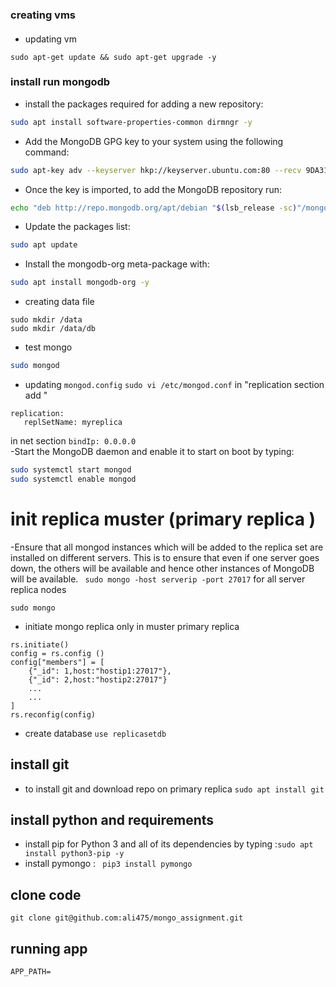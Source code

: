
### creating vms 
####

- updating vm 
```
sudo apt-get update && sudo apt-get upgrade -y 
```
### install run mongodb 

- install the packages required for adding a new repository:
```bash
sudo apt install software-properties-common dirmngr -y
```

- Add the MongoDB GPG key to your system using the following command:
```bash
sudo apt-key adv --keyserver hkp://keyserver.ubuntu.com:80 --recv 9DA31620334BD75D9DCB49F368818C72E52529D4
```
- Once the key is imported, to add the MongoDB repository run:
```bash
echo "deb http://repo.mongodb.org/apt/debian "$(lsb_release -sc)"/mongodb-org/4.0 main" | sudo tee /etc/apt/sources.list.d/mongodb.list
```
- Update the packages list:
```bash
sudo apt update
```
- Install the mongodb-org meta-package with:
```bash
sudo apt install mongodb-org -y
```
- creating data file 
```
sudo mkdir /data 
sudo mkdir /data/db 
```
- test  mongo 
```bash
sudo mongod
```
- updating ```mongod.config```
```sudo vi /etc/mongod.conf```
in "replication section add " 
```
replication:
   replSetName: myreplica
``` 
in net section
```bindIp: 0.0.0.0```   
-Start the MongoDB daemon and enable it to start on boot by typing:
```bash
sudo systemctl start mongod 
sudo systemctl enable mongod 

```

# init replica muster (primary replica )
 -Ensure that all mongod instances which will be added to the replica set are installed on different servers.
  This is to ensure that even if one server goes down, the others will be available and hence other instances of MongoDB
  will be available.
  ``` sudo mongo -host serverip -port 27017```
  for all server replica nodes 
```
sudo mongo
```
- initiate mongo replica only in muster primary replica
```
rs.initiate()
config = rs.config ()
config["members"] = [
    {"_id": 1,host:"hostip1:27017"},
    {"_id": 2,host:"hostip2:27017"}
    ...
    ...
]
rs.reconfig(config)
```
- create database 
```use replicasetdb```
## install git 
- to install git and download repo on primary replica 
```sudo apt install git```

## install python and requirements
- install pip for Python 3 and all of its dependencies by typing :```sudo apt install python3-pip -y```
- install pymongo : ``` pip3 install pymongo```

## clone code 
```git clone git@github.com:ali475/mongo_assignment.git```
## running app 
```APP_PATH=```
 

